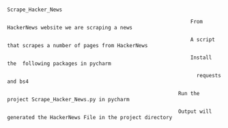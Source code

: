                                                                         
                                                                        Scrape_Hacker_News
                                                                        
                                                                From HackerNews website we are scraping a news   
                                                                
                                                                A script that scrapes a number of pages from HackerNews
                                                                
                                                                Install the  following packages in pycharm 
                                                                
                                                                  requests and bs4
                                                                
                                                            Run the project Scrape_Hacker_News.py in pycharm
                                                            
                                                            Output will generated the HackerNews File in the project directory


                                                                
                                                                
                                                                    
